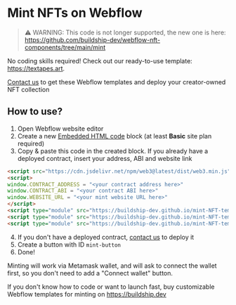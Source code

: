 # Mint NFTs on Webflow

> :warning: WARNING: This code is not longer supported, the new one is here: https://github.com/buildship-dev/webflow-nft-components/tree/main/mint

No coding skills required! Check out our ready-to-use template: https://textapes.art.

[Contact us](https://buildship.dev) to get these Webflow templates and deploy your creator-owned NFT collection

## How to use?
1. Open Webflow website editor
2. Create a new [Embedded HTML code](https://university.webflow.com/lesson/custom-code-embed) block (at least **Basic** site plan required)
3. Copy & paste this code in the created block. If you already have a deployed contract, insert your address, ABI and website link
```html
<script src="https://cdn.jsdelivr.net/npm/web3@latest/dist/web3.min.js"></script>
<script>
window.CONTRACT_ADDRESS = "<your contract address here>"
window.CONTRACT_ABI = "<your contract ABI here>"
window.WEBSITE_URL = "<your mint website URL here>"
</script>
<script type="module" src="https://buildship-dev.github.io/mint-NFT-template/connectWallet.js"></script>
<script type="module" src="https://buildship-dev.github.io/mint-NFT-template/contract.js"></script>
<script type="module" src="https://buildship-dev.github.io/mint-NFT-template/mint.js"></script>
```
4. If you don't have a deployed contract, [contact us](https://buildship.dev) to deploy it
6. Create a button with ID `mint-button`
7. Done! 

Minting will work via Metamask wallet, and will ask to connect the wallet first, so you don't need to add a "Connect wallet" button.

If you don't know how to code or want to launch fast, buy customizable Webflow templates for minting on https://buildship.dev
